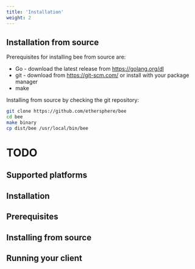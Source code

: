 ```yaml
---
title: 'Installation'
weight: 2
---
```



## Installation from source
<!-- https://raw.githubusercontent.com/ethersphere/bee/master/README.md -->

Prerequisites for installing bee from source are:

- Go - download the latest release from https://golang.org/dl
- git - download from https://git-scm.com/ or install with your package manager
- make

Installing from source by checking the git repository:

```sh
git clone https://github.com/ethersphere/bee
cd bee
make binary
cp dist/bee /usr/local/bin/bee
```



# TODO

## Supported platforms

## Installation

## Prerequisites

## Installing from source

## Running your client
